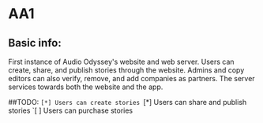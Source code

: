 # AA1

## Basic info:
<p>First instance of Audio Odyssey's website and web server. Users can create, share, and publish stories through the website. Admins and copy editors can also verify, remove, and add companies as partners. The server services towards both the website and the app.</p>

##TODO:
`[*] Users can create stories
`[*] Users can share and publish stories
`[ ] Users can purchase stories 
